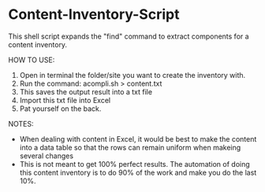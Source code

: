 Content-Inventory-Script
========================

This shell script expands the "find" command to extract components for a content inventory.

HOW TO USE:
1. Open in terminal the folder/site you want to create the inventory with.
2. Run the command: acompli.sh > content.txt
3. This saves the output result into a txt file
4. Import this txt file into Excel
5. Pat yourself on the back.


NOTES:
* When dealing with content in Excel, it would be best to make the content into a data table so that the rows can
remain uniform when makeing several changes
* This is not meant to get 100% perfect results. The automation of doing this content inventory is to do 90% of the
work and make you do the last 10%.
